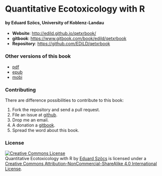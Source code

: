# Quantitative Ecotoxicology with R
#### by Eduard Szöcs, University of Koblenz-Landau

* **Website**: http://edild.github.io/qetxrbook/
* **gitbook**: https://www.gitbook.com/book/edild/qetxrbook
* **Repository**: https://github.com/EDiLD/qetxrbook

### Other versions of this book

* [pdf](https://www.gitbook.com/download/pdf/book/edild/qetxrbook)
* [epub](https://www.gitbook.com/download/epub/book/edild/qetxrbook)
* [mobi](https://www.gitbook.com/download/mobi/book/edild/qetxrbook)

### Contributing

There are difference possibilities to contribute to this book:

1. Fork the repository and send a pull request. 
2. File an issue at [github](https://github.com/EDiLD/qetxrbook/issues).
3. Drop me an email.
4. A donation a [gitbook](https://www.gitbook.com/book/edild/qetxrbook/details).
5. Spread the word about this book.



### License

<a rel="license" href="http://creativecommons.org/licenses/by-nc-sa/4.0/"><img alt="Creative Commons License" style="border-width:0" src="https://i.creativecommons.org/l/by-nc-sa/4.0/88x31.png" /></a><br /><span xmlns:dct="http://purl.org/dc/terms/" href="http://purl.org/dc/dcmitype/Text" property="dct:title" rel="dct:type">Quantitative Ecotoxicology with R</span> by <a xmlns:cc="http://creativecommons.org/ns#" href="http://edild.github.io/" property="cc:attributionName" rel="cc:attributionURL">Eduard Szöcs</a> is licensed under a <a rel="license" href="http://creativecommons.org/licenses/by-nc-sa/4.0/">Creative Commons Attribution-NonCommercial-ShareAlike 4.0 International License</a>.
